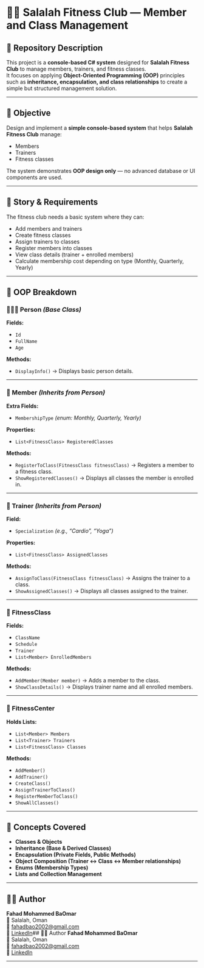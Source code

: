 # 🏋️‍♂️ Salalah Fitness Club — Member and Class Management

## 📘 Repository Description  
This project is a **console-based C# system** designed for **Salalah Fitness Club** to manage members, trainers, and fitness classes.  
It focuses on applying **Object-Oriented Programming (OOP)** principles such as **inheritance, encapsulation, and class relationships** to create a simple but structured management solution.  

---

## 🎯 Objective  
Design and implement a **simple console-based system** that helps **Salalah Fitness Club** manage:  
- Members  
- Trainers  
- Fitness classes  

The system demonstrates **OOP design only** — no advanced database or UI components are used.  

---

## 📖 Story & Requirements  
The fitness club needs a basic system where they can:

- Add members and trainers  
- Create fitness classes  
- Assign trainers to classes  
- Register members into classes  
- View class details (trainer + enrolled members)  
- Calculate membership cost depending on type (Monthly, Quarterly, Yearly)

---

## 🧩 OOP Breakdown  

### 🧑‍🤝‍🧑 Person *(Base Class)*  
**Fields:**  
- `Id`  
- `FullName`  
- `Age`  

**Methods:**  
- `DisplayInfo()` → Displays basic person details.  

---

### 💪 Member *(Inherits from Person)*  
**Extra Fields:**  
- `MembershipType` *(enum: Monthly, Quarterly, Yearly)*  

**Properties:**  
- `List<FitnessClass> RegisteredClasses`  

**Methods:**  
- `RegisterToClass(FitnessClass fitnessClass)` → Registers a member to a fitness class.  
- `ShowRegisteredClasses()` → Displays all classes the member is enrolled in.  

---

### 🧘 Trainer *(Inherits from Person)*  
**Field:**  
- `Specialization` *(e.g., “Cardio”, “Yoga”)*  

**Properties:**  
- `List<FitnessClass> AssignedClasses`  

**Methods:**  
- `AssignToClass(FitnessClass fitnessClass)` → Assigns the trainer to a class.  
- `ShowAssignedClasses()` → Displays all classes assigned to the trainer.  

---

### 🏃 FitnessClass  
**Fields:**  
- `ClassName`  
- `Schedule`  
- `Trainer`  
- `List<Member> EnrolledMembers`  

**Methods:**  
- `AddMember(Member member)` → Adds a member to the class.  
- `ShowClassDetails()` → Displays trainer name and all enrolled members.  

---

### 🏢 FitnessCenter  
**Holds Lists:**  
- `List<Member> Members`  
- `List<Trainer> Trainers`  
- `List<FitnessClass> Classes`  

**Methods:**  
- `AddMember()`  
- `AddTrainer()`  
- `CreateClass()`  
- `AssignTrainerToClass()`  
- `RegisterMemberToClass()`  
- `ShowAllClasses()`  

---

## 🧠 Concepts Covered  
- **Classes & Objects**  
- **Inheritance (Base & Derived Classes)**  
- **Encapsulation (Private Fields, Public Methods)**  
- **Object Composition (Trainer ↔ Class ↔ Member relationships)**  
- **Enums (Membership Types)**  
- **Lists and Collection Management**  

---

## 🧑‍💻 Author
**Fahad Mohammed BaOmar**  
📍 Salalah, Oman  
📧 [fahadbao2002@gmail.com](mailto:fahadbao2002@gmail.com)  
🔗 [LinkedIn](https://www.linkedin.com/in/fahad-baomar-b1a285213)## 🧑‍💻 Author
**Fahad Mohammed BaOmar**  
📍 Salalah, Oman  
📧 [fahadbao2002@gmail.com](mailto:fahadbao2002@gmail.com)  
🔗 [LinkedIn](https://www.linkedin.com/in/fahad-baomar-b1a285213)

---
